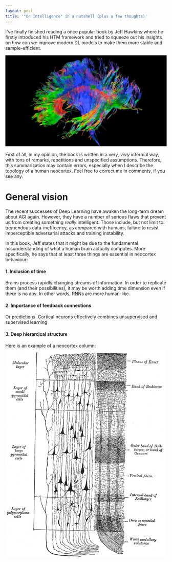 ```yaml
---
layout: post
title: '"On Intelligence" in a nutshell (plus a few thoughts)'
---
```


I've finally finished reading a once popular book by Jeff Hawkins where he firstly introduced his 
HTM framework and tried to squeeze out his insights on how can we improve modern DL models
to make them more stable and sample-efficient.

![Brain structure](/images/abstract_brain.jpg)

<!--more-->

First of all, in my opinion, the book is written in a very, _very_ informal way,
with tons of remarks, repetitions and unspecified assumptions. Therefore, this summarization
may contain errors, especially when I describe the topology of a human neocortex. Feel free
to correct me in comments, if you see any.

# General vision

The recent successes of Deep Learning have awaken the long-term dream about AGI again. However,
they have a number of serious flaws that prevent us from creating something _really_ intelligent.
Those include, but not limit to: tremendous data-inefficency, as compared with humans, failure to resist
imperceptible adversarial attacks and training instability.

In this book, Jeff states that it might be due to the fundamental misunderstanding of what a
human brain actually computes. More specifically, he says that at least three things are essential in neocortex
behaviour:

#### 1. Inclusion of time

Brains process rapidly changing streams of information. In order to
replicate them (and their possibilities), it may be worth adding time dimension even if there is no any.
In other words, RNNs are more human-like.

#### 2. Importance of feedback connections

Or predictions. Cortical neurons effectively combines unsupervised and supervised learning


#### 3. Deep hierarcical structure




Here is an example of a neocortex column:
![Neocortex structure](/images/neocortex_column.png)

